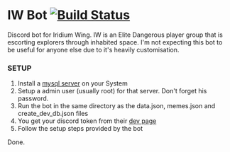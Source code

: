 # IW Bot  [![Build Status](https://travis-ci.com/Bermos/iwbot_private.svg?token=tSUhQCxKwnkynZpag6CZ&branch=master)](https://travis-ci.com/Bermos/iwbot_private)
Discord bot for Iridium Wing.
IW is an Elite Dangerous player group that is escorting explorers through inhabited space.
I'm not expecting this bot to be useful for anyone else due to it's heavily customisation.

### SETUP

1. Install a [mysql server](https://dev.mysql.com/downloads/installer/) on your System
2. Setup a admin user (usually root) for that server. Don't forget his password.
3. Run the bot in the same directory as the data.json, memes.json and create_dev_db.json files
4. You get your discord token from their [dev page](https://discordapp.com/login?redirect_to=/developers/applications/me)
5. Follow the setup steps provided by the bot

Done.
